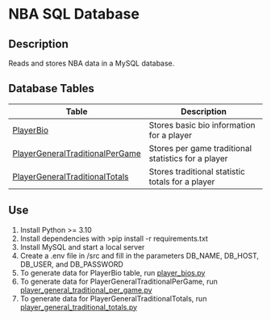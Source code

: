 # NBA SQL Database
## Description
Reads and stores NBA data in a MySQL database.
## Database Tables
|Table|Description|
|-----|-----------|
|[PlayerBio](https://github.com/kaiyangzheng/nba-mysql/blob/main/src/models/PlayerBio.py)|Stores basic bio information for a player|
|[PlayerGeneralTraditionalPerGame](https://github.com/kaiyangzheng/nba-mysql/blob/main/src/models/PlayerGeneralTraditionalPerGame.py)|Stores per game traditional statistics for a player|
|[PlayerGeneralTraditionalTotals](https://github.com/kaiyangzheng/nba-mysql/blob/main/src/models/PlayerGeneralTraditionalTotals.py)|Stores traditional statistic totals for a player|
## Use
1. Install Python >= 3.10
2. Install dependencies with >pip install -r requirements.txt
3. Install MySQL and start a local server
4. Create a .env file in /src and fill in the parameters DB_NAME, DB_HOST, DB_USER, and DB_PASSWORD
5. To generate data for PlayerBio table, run [player_bios.py](https://github.com/kaiyangzheng/nba-mysql/blob/main/src/player_bios.py)
6. To generate data for PlayerGeneralTraditionalPerGame, run [player_general_traditional_per_game.py](https://github.com/kaiyangzheng/nba-mysql/blob/main/src/player_general_traditional_per_game.py)
7. To generate data for PlayerGeneralTraditionalTotals, run [player_general_traditional_totals.py](https://github.com/kaiyangzheng/nba-mysql/blob/main/src/player_general_traditional_totals.py)